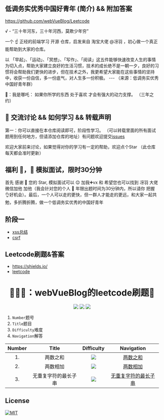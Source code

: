 
## 低调务实优秀中国好青年 (简介) && 附加答案

https://github.com/webVueBlog/Leetcode

√ - “三十年河东，三十年河西，莫欺少年穷”

一个 ☝️ 正经的前端学习 开源 仓库，启发来自 淘宝大佬 @冴羽 ，初心做一个真正能帮助到大家的仓库。

以 「早起」、「运动」、「冥想」、「写作」、「阅读」这五件能够快速改变人生的事情为切入点，帮助大家建立良好的生活习惯，技术的成长绝不是一朝一夕，良好的习惯将会帮助我们更快的进步，但在技术之外，我更希望大家能在这些事情的坚持中，收获一份自信，多一份底气，对人生多一份积极。 --- （来源：低调务实优秀中国好青年群）

👤：我是哪吒： 如果你所学的东西 处于喜欢 才会有强大的动力支撑。 （三年之约）

## 🐤 交流讨论 && 如何学习 && 转载声明

第一：你可以直接在本仓库阅读即可，阶段性学习。 （可以转载里面的所有面试题用到任何地方，但请添加仓库的地址）有问题欢迎提交[issues](https://github.com/webVueBlog/Leetcode/issues)

欢迎大家前来讨论，如果觉得对你的学习有一定的帮助，欢迎点个Star （此仓库每天都会准时更新）

## 福利 🧧，👏 模拟面试，限时30分钟

首先 感谢 🙏 您的 Star, 模拟面试可以 😌 加我➕vx 和 希望您也可以找到 冴羽 大佬微信加他 加他（我会针对您的个人 👤 年限出题时间为30分钟内，所以请你 把握👌好机会）。最后，一个人可以走的更快，但一群人才能走的更远，和大家一起共勉，多折腾折腾，做一个低调务实优秀的中国好青年

## 阶段一

- [xss总结](./阶段一/xss总结.md)
- [csrf](./阶段一/csrf.md)

## Leetcode刷题&amp;答案

- https://shields.io/
- [leetcode](https://leetcode-cn.com/problemset/all/)

<h1 align="center">👩🏻‍💻：webVueBlog的leetcode刷题📒</h1>
<div align="center">
  	<img src="https://img.shields.io/badge/-Easy-green">
 	  <img src="https://img.shields.io/badge/-Medium-orange">
    <img src="https://img.shields.io/badge/-Hard-red">
</div>

1. `Number`题号
2. `Title`题目
3. `Difficulty`难度
4. `Navigation`解答

| Number | Title |   Difficulty  |   Navigation    |
| :--: | :------:  |:------: | :------: |
|  1.  | 两数之和  | <img src="https://img.shields.io/badge/-Easy-green"> | [两数之和](题库/两数之和.md) |
|  2.  | 两数相加  | <img src="https://img.shields.io/badge/-Medium-orange"> | [两数相加](题库/两数相加.md) |
|  3.  | 无重复字符的最长子串 | <img src="https://img.shields.io/badge/-Medium-orange"> | [无重复字符的最长子串](题库/无重复字符的最长子串.md) |

## License
[![MIT](http://api.haizlin.cn/api?mod=interview&ctr=issues&act=generateSVG&type=a.svg)](https://github.com/webVueBlog/interview-answe)
